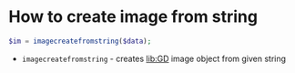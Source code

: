 # How to create image from string

```php
$im = imagecreatefromstring($data);
```

- `imagecreatefromstring` - creates [lib:GD](https://onelinerhub.com/php-gd/how-to-install-gd-for-php-on-ubuntu-ubuntuversion) image object from given string


